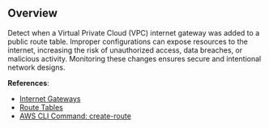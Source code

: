 ## Overview

Detect when a Virtual Private Cloud (VPC) internet gateway was added to a public route table. Improper configurations can expose resources to the internet, increasing the risk of unauthorized access, data breaches, or malicious activity. Monitoring these changes ensures secure and intentional network designs.

**References**:
- [Internet Gateways](https://docs.aws.amazon.com/vpc/latest/userguide/VPC_Internet_Gateway.html)
- [Route Tables](https://docs.aws.amazon.com/vpc/latest/userguide/VPC_Route_Tables.html)
- [AWS CLI Command: create-route](https://awscli.amazonaws.com/v2/documentation/api/latest/reference/ec2/create-route.html)
